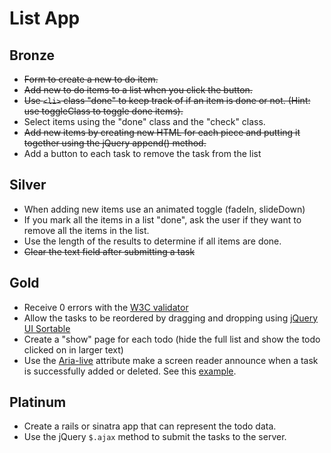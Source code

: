 # List App

Bronze
------
- ~~Form to create a new to do item.~~
- ~~Add new to do items to a list when you click the button.~~
- ~~Use `<li>` class "done" to keep track of if an item is done or not. (Hint: use toggleClass to toggle done items).~~
- Select items using the "done" class and the "check" class.
- ~~Add new items by creating new HTML for each piece and putting it together using the jQuery append() method.~~
- Add a button to each task to remove the task from the list

Silver
-------
- When adding new items use an animated toggle (fadeIn, slideDown)
- If you mark all the items in a list "done", ask the user if they want to remove all the items in the list.
- Use the length of the results to determine if all items are done.
- ~~Clear the text field after submitting a task~~

Gold
------
- Receive 0 errors with the [W3C validator](http://validator.w3.org/#validate_by_input)
- Allow the tasks to be reordered by dragging and dropping using [jQuery UI Sortable](http://jqueryui.com/sortable/)
- Create a "show" page for each todo (hide the full list and show the todo clicked on in larger text)
- Use the [Aria-live](https://developer.mozilla.org/en-US/docs/Web/Accessibility/ARIA/ARIA_Live_Regions) attribute make a screen reader announce when a task is successfully added or deleted. See this [example](http://test.cita.illinois.edu/aria/live/live3.php).

Platinum
--------
- Create a rails or sinatra app that can represent the todo data.
- Use the jQuery `$.ajax` method to submit the tasks to the server.
